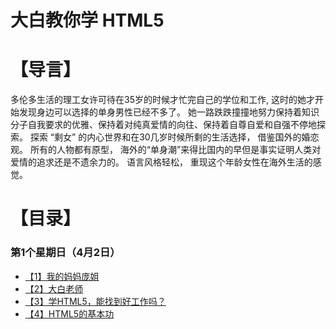 # 大白教你学 HTML5
# 【导言】

多伦多生活的理工女许可待在35岁的时候才忙完自己的学位和工作, 这时的她才开始发现身边可以选择的单身男性已经不多了。 她一路跌跌撞撞地努力保持着知识分子自我要求的优雅、保持着对纯真爱情的向往、保持着自尊自爱和自强不停地探索。
探索 “剩女” 的内心世界和在30几岁时候所剩的生活选择， 借鉴国外的婚恋观。 所有的人物都有原型， 海外的“单身潮”来得比国内的早但是事实证明人类对爱情的追求还是不遗余力的。
语言风格轻松， 重现这个年龄女性在海外生活的感觉。

# 【目录】
### 第1个星期日（4月2日）

- [【1】我的妈妈庞姐](http://www.jianshu.com)
- [【2】大白老师](http://www.jianshu.com)
- [【3】学HTML5，能找到好工作吗？](http://www.jianshu.com)
- [【4】HTML5的基本功](http://www.jianshu.com)
